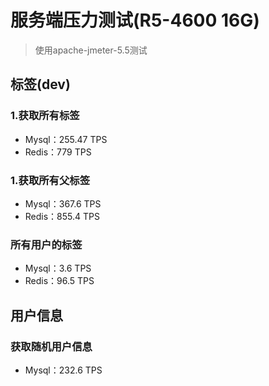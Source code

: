 # 服务端压力测试(R5-4600 16G)
> 使用apache-jmeter-5.5测试

## 标签(dev)
### 1.获取所有标签
- Mysql：255.47 TPS
- Redis：779 TPS
### 1.获取所有父标签
- Mysql：367.6 TPS
- Redis：855.4 TPS
### 所有用户的标签
- Mysql：3.6 TPS
- Redis：96.5 TPS
## 用户信息
### 获取随机用户信息
- Mysql：232.6 TPS
